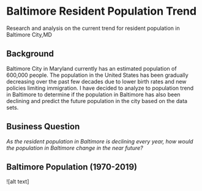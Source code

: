 # Baltimore Resident Population Trend
Research and analysis on the current trend for resident population in Baltimore City,MD

## Background
Baltimore City in Maryland currently has an estimated population of 600,000 people. The population in the United States has been gradually decreasing over the past few decades due to lower birth rates and new policies limiting immigration. I have decided to analyze to population trend in Baltimore to determine if the population in Baltimore has also been declining and predict the future population in the city based on the data sets. 

## Business Question
_As the resident population in Baltimore is declining every year, how would the population in Baltimore change in the near future?_

## Baltimore Population (1970-2019)
![alt text]
